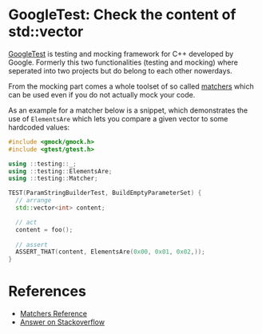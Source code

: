 # GoogleTest: Check the content of std::vector

[GoogleTest](https://google.github.io/googletest/) is testing and mocking framework for C++ developed by Google. Formerly this two functionalities (testing and mocking) where seperated into two projects but do belong to each other nowerdays.

From the mocking part comes a whole toolset of so called [matchers](https://google.github.io/googletest/reference/matchers.html) which can be used even if you do not actually mock your code.

As an example for a matcher below is a snippet, which demonstrates the use of `ElementsAre` which lets you compare a given vector to some hardcoded values:

```cpp
#include <gmock/gmock.h>
#include <gtest/gtest.h>

using ::testing::_;
using ::testing::ElementsAre;
using ::testing::Matcher;

TEST(ParamStringBuilderTest, BuildEmptyParameterSet) {
  // arrange
  std::vector<int> content;

  // act
  content = foo();
  
  // assert
  ASSERT_THAT(content, ElementsAre(0x00, 0x01, 0x02,));
}
```

# References

- [Matchers Reference](https://google.github.io/googletest/reference/matchers.html#container-matchers)
- [Answer on Stackoverflow](https://stackoverflow.com/a/2797990)
